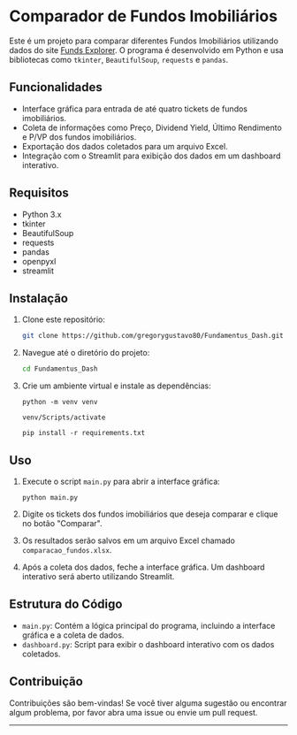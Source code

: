 # Comparador de Fundos Imobiliários

Este é um projeto para comparar diferentes Fundos Imobiliários utilizando dados do site [Funds Explorer](https://www.fundsexplorer.com.br/). O programa é desenvolvido em Python e usa bibliotecas como `tkinter`, `BeautifulSoup`, `requests` e `pandas`.

## Funcionalidades

- Interface gráfica para entrada de até quatro tickets de fundos imobiliários.
- Coleta de informações como Preço, Dividend Yield, Último Rendimento e P/VP dos fundos imobiliários.
- Exportação dos dados coletados para um arquivo Excel.
- Integração com o Streamlit para exibição dos dados em um dashboard interativo.

## Requisitos

+ Python 3.x
+ tkinter
+ BeautifulSoup
+ requests
+ pandas
+ openpyxl
+ streamlit

## Instalação

1. Clone este repositório:
    ```sh
    git clone https://github.com/gregorygustavo80/Fundamentus_Dash.git
    ```

2. Navegue até o diretório do projeto:
    ```sh
    cd Fundamentus_Dash
    ```

3. Crie um ambiente virtual e instale as dependências:
    ```
    python -m venv venv 

    venv/Scripts/activate 

    pip install -r requirements.txt
    ```

## Uso

1. Execute o script `main.py` para abrir a interface gráfica:
    ```
    python main.py
    ```

2. Digite os tickets dos fundos imobiliários que deseja comparar e clique no botão "Comparar".

3. Os resultados serão salvos em um arquivo Excel chamado `comparacao_fundos.xlsx`.

4. Após a coleta dos dados, feche a interface gráfica. Um dashboard interativo será aberto utilizando Streamlit.

## Estrutura do Código

- `main.py`: Contém a lógica principal do programa, incluindo a interface gráfica e a coleta de dados.
- `dashboard.py`: Script para exibir o dashboard interativo com os dados coletados.

## Contribuição

Contribuições são bem-vindas! Se você tiver alguma sugestão ou encontrar algum problema, por favor abra uma issue ou envie um pull request.

---


